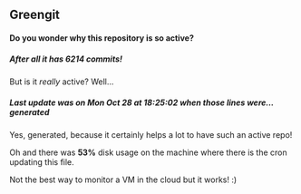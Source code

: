 ## Greengit

#### Do you wonder why this repository is so active?

##### After all it has 6214 commits!

But is it *really* active? Well...

##### Last update was on Mon Oct 28 at 18:25:02 when those lines were... generated

Yes, generated, because it certainly helps a lot to have such an active repo!

Oh and there was **53%** disk usage on the machine
where there is the cron updating this file.

Not the best way to monitor a VM in the cloud but it works! :)
